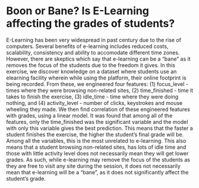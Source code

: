 # Boon or Bane? Is E-Learning affecting the grades of students?

E-Learning has been very widespread in past century due to the rise of computers. Several benefits
of e-learning includes reduced costs, scalability, consistency and ability to accomodate different time
zones. However, there are skeptics which say that e-learning can be a “bane” as it removes the focus
of the students due to the freedom it gives. In this exercise, we discover knowledge on a dataset where
students use an elearning facility wherein while using the platform, their online footprint is being recorded.
From these, we engineered four features: (1) focus_level - times where they were browsing non-related
sites, (2) time_finished - time it takes to finish the exercise, (3) idle_time - time where they were doing
nothing, and (4) activity_level - number of clicks, keystrokes and mouse wheeling they made. We then
find correlation of these engineered features with grades, using a linear model. It was found that among
all of the features, only the time_finished was the significant variable and the model with only this
variable gives the best prediction. This means that the faster a student finishes the exercise, the higher
the student’s final grade will be. Among all the variables, this is the most unrelated to e-learning. This
also means that a student browsing non-related sites, has lots of idle time and those with little activity
level does not necessarily mean they will get lower grades. As such, while e-learning may remove the
focus of the students as they are free to visit any site during the session, it does not necessarily mean
that e-learning will be a “bane”, as it does not significantly affect the student’s grade.
